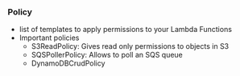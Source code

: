 ### Policy ###
* list of templates to apply permissions to your Lambda Functions
* Important policies
    * S3ReadPolicy: Gives read only permissions to objects in S3
    * SQSPollerPolicy: Allows to poll an SQS queue
    * DynamoDBCrudPolicy 
        